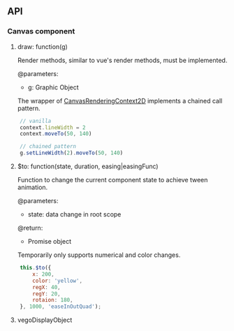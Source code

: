 ## API

### Canvas component

1. draw: function(g)

    Render methods, similar to vue's render methods, must be implemented.

    @parameters:
    - g: Graphic Object

    The wrapper of [CanvasRenderingContext2D](https://developer.mozilla.org/en-US/docs/Web/API/CanvasRenderingContext2D) implements a chained call pattern.

``` javascript
    // vanilla
    context.lineWidth = 2
    context.moveTo(50, 140)

    // chained pattern
    g.setLineWidth(2).moveTo(50, 140)
```

2. $to: function(state, duration, easing|easingFunc)

    Function to change the current component state to achieve tween animation.

    @parameters:
    - state: data change in root scope

    @return:
    - Promise object

    Temporarily only supports numerical and color changes.

``` javascript
    this.$to({
        x: 200,
        color: 'yellow',
        regX: 40,
        regY: 20,
        rotaion: 180,
    }, 1000, 'easeInOutQuad');
```

3. vegoDisplayObject
